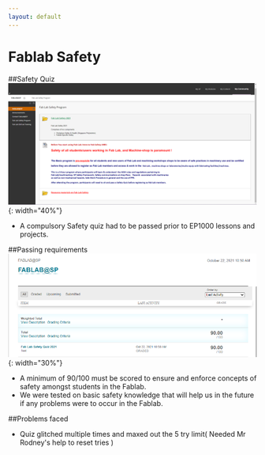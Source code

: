 ```yaml
---
layout: default
---
```


# Fablab Safety
##Safety Quiz
![](docs/images/fablab.png){: width="40%"}
-  A compulsory Safety quiz had to be passed prior to EP1000 lessons and projects.


##Passing requirements
![](docs/images/safety.png){: width="30%"}
-  A minimum of 90/100 must be scored to ensure and enforce concepts of safety amongst students in the Fablab.
-  We were tested on basic safety knowledge that will help us in the future if any problems were to occur in the Fablab.


##Problems faced
-  Quiz glitched multiple times and maxed out the 5 try limit( Needed Mr Rodney's help to reset tries )
